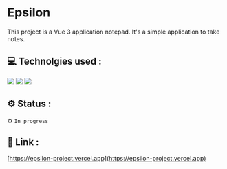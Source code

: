 # Epsilon

This project is a Vue 3 application notepad. It's a simple application to take notes.

## 💻 Technolgies used :
![](https://skillicons.dev/icons?i=vuejs)
![](https://skillicons.dev/icons?i=html)
![](https://skillicons.dev/icons?i=css)

## ⚙️ Status :
⚙️ `In progress`

## 🔗 Link :
[https://epsilon-project.vercel.app](https://epsilon-project.vercel.app)